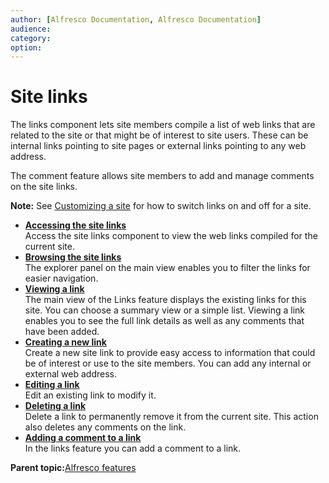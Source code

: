 ```yaml
---
author: [Alfresco Documentation, Alfresco Documentation]
audience: 
category: 
option: 
---
```


# Site links

The links component lets site members compile a list of web links that are related to the site or that might be of interest to site users. These can be internal links pointing to site pages or external links pointing to any web address.

The comment feature allows site members to add and manage comments on the site links.

**Note:** See [Customizing a site](../tasks/site-customize.md) for how to switch links on and off for a site.

-   **[Accessing the site links](../tasks/links-page-access.md)**  
Access the site links component to view the web links compiled for the current site.
-   **[Browsing the site links](../tasks/links-browse.md)**  
The explorer panel on the main view enables you to filter the links for easier navigation.
-   **[Viewing a link](../tasks/links-view.md)**  
The main view of the Links feature displays the existing links for this site. You can choose a summary view or a simple list. Viewing a link enables you to see the full link details as well as any comments that have been added.
-   **[Creating a new link](../tasks/links-create.md)**  
Create a new site link to provide easy access to information that could be of interest or use to the site members. You can add any internal or external web address.
-   **[Editing a link](../tasks/links-edit.md)**  
Edit an existing link to modify it.
-   **[Deleting a link](../tasks/links-delete.md)**  
Delete a link to permanently remove it from the current site. This action also deletes any comments on the link.
-   **[Adding a comment to a link](../tasks/links-comment-add.md)**  
In the links feature you can add a comment to a link.

**Parent topic:**[Alfresco features](../concepts/alfresco-features.md)

